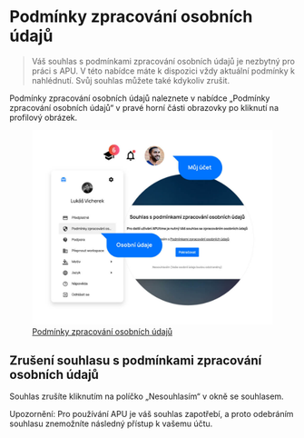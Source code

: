 # Podmínky zpracování osobních údajů

> Váš souhlas s podmínkami zpracování osobních údajů je nezbytný pro práci s APU. V této nabídce máte k dispozici vždy aktuální podmínky k nahlédnutí. Svůj souhlas můžete také kdykoliv zrušit.

Podmínky zpracování osobních údajů naleznete v nabídce „Podmínky zpracování osobních údajů“ v pravé horní části obrazovky po kliknutí na profilový obrázek.

<figure>
	<a href="../../../assets/images/cs/podminky-zpracovani-osobnich-udaju.jpg" title="Podmínky zpracování osobních údajů" class="glightbox">
		<img loading="lazy" src="../../../assets/images/cs/podminky-zpracovani-osobnich-udaju.jpg" alt="Podmínky zpracování osobních údajů" />
		<figcaption>Podmínky zpracování osobních údajů</figcaption>
	</a>
</figure>

## Zrušení souhlasu s podmínkami zpracování osobních údajů

Souhlas zrušíte kliknutím na políčko „Nesouhlasím“ v okně se souhlasem.

Upozornění: Pro používání APU je váš souhlas zapotřebí, a proto odebráním souhlasu znemožníte následný přístup k vašemu účtu.
